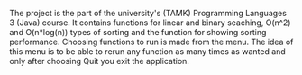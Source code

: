The project is the part of the university's (TAMK) Programming Languages 3 (Java) course. It contains functions for linear and binary seaching, O(n^2) and O(n*log(n)) types of sorting and the function for showing sorting performance.
Choosing functions to run is made from the menu. The idea of this menu is to be able to rerun any function as many times as wanted and only after choosing Quit you exit the application.